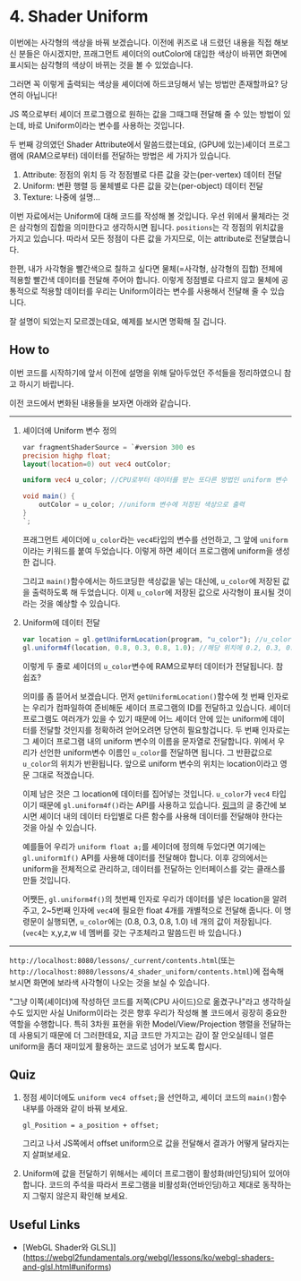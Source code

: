# 4. Shader Uniform

이번에는 사각형의 색상을 바꿔 보겠습니다. 이전에 퀴즈로 내 드렸던 내용을 직접 해보신 분들은 아시겠지만, 프래그먼트 셰이더의 outColor에 대입한 색상이 바뀌면 화면에 표시되는 삼각형의 색상이 바뀌는 것을 볼 수 있었습니다.

그러면 꼭 이렇게 출력되는 색상을 셰이더에 하드코딩해서 넣는 방법만 존재할까요? 당연히 아닙니다!

JS 쪽으로부터 셰이더 프로그램으로 원하는 값을 그때그때 전달해 줄 수 있는 방법이 있는데, 바로 Uniform이라는 변수를 사용하는 것입니다.

두 번째 강의였던 Shader Attribute에서 말씀드렸는데요, (GPU에 있는)셰이더 프로그램에 (RAM으로부터) 데이터를 전달하는 방법은 세 가지가 있습니다.

1. Attribute: 정점의 위치 등 각 정점별로 다른 값을 갖는(per-vertex) 데이터 전달
2. Uniform: 변환 행렬 등 물체별로 다른 값을 갖는(per-object) 데이터 전달
3. Texture: 나중에 설명...

이번 자료에서는 Uniform에 대해 코드를 작성해 볼 것입니다. 우선 위에서 물체라는 것은 삼각형의 집합을 의미한다고 생각하시면 됩니다. `positions`는 각 정점의 위치값을 가지고 있습니다. 따라서 모든 정점이 다른 값을 가지므로, 이는 attribute로 전달했습니다. 

한편, 내가 사각형을 빨간색으로 칠하고 싶다면 물체(=사각형, 삼각형의 집합) 전체에 적용할 빨간색 데이터를 전달해 주어야 합니다. 이렇게 정점별로 다르지 않고 물체에 공통적으로 적용할 데이터를 우리는 Uniform이라는 변수를 사용해서 전달해 줄 수 있습니다.

잘 설명이 되었는지 모르겠는데요, 예제를 보시면 명확해 질 겁니다.

## How to

이번 코드를 시작하기에 앞서 이전에 설명을 위해 달아두었던 주석들을 정리하였으니 참고 하시기 바랍니다.

이전 코드에서 변화된 내용들을 보자면 아래와 같습니다.

---
1. 셰이더에 Uniform 변수 정의

    ```glsl
    var fragmentShaderSource = `#version 300 es
    precision highp float;
    layout(location=0) out vec4 outColor;

    uniform vec4 u_color; //CPU로부터 데이터를 받는 또다른 방법인 uniform 변수

    void main() {
        outColor = u_color; //uniform 변수에 저장된 색상으로 출력
    }
    `;
    ```

    프래그먼트 셰이더에 `u_color`라는 `vec4`타입의 변수를 선언하고, 그 앞에 `uniform`이라는 키워드를 붙여 두었습니다. 이렇게 하면 셰이더 프로그램에 uniform을 생성한 겁니다.

    그리고 `main()`함수에서는 하드코딩한 색상값을 넣는 대신에, `u_color`에 저장된 값을 출력하도록 해 두었습니다. 이제 `u_color`에 저장된 값으로 사각형이 표시될 것이라는 것을 예상할 수 있습니다.

2. Uniform에 데이터 전달

    ```js
    var location = gl.getUniformLocation(program, "u_color"); //u_color 변수 위치를 참조
    gl.uniform4f(location, 0.8, 0.3, 0.8, 1.0); //해당 위치에 0.2, 0.3, 0.8, 1.0 데이터를 전달
    ```

    이렇게 두 줄로 셰이더의 `u_color`변수에 RAM으로부터 데이터가 전달됩니다. 참 쉽죠?

    의미를 좀 뜯어서 보겠습니다. 먼저 `getUniformLocation()`함수에 첫 번째 인자로는 우리가 컴파일하여 준비해둔 셰이더 프로그램의 ID를 전달하고 있습니다. 셰이더 프로그램도 여러개가 있을 수 있기 때문에 어느 셰이더 안에 있는 uniform에 데이터를 전달할 것인지를 정확하려 얻어오려면 당연히 필요할겁니다. 두 번째 인자로는 그 셰이더 프로그램 내의 uniform 변수의 이름을 문자열로 전달합니다. 위에서 우리가 선언한 uniform변수 이름인 `u_color`를 전달하면 됩니다. 그 반환값으로 `u_color`의 위치가 반환됩니다. 앞으로 uniform 변수의 위치는 location이라고 영문 그대로 적겠습니다.

    이제 남은 것은 그 location에 데이터를 집어넣는 것입니다. `u_color`가 `vec4` 타입이기 때문에 `gl.uniform4f()`라는 API를 사용하고 있습니다. [링크](https://webgl2fundamentals.org/webgl/lessons/ko/webgl-shaders-and-glsl.html#uniforms)의 글 중간에 보시면 셰이더 내의 데이터 타입별로 다른 함수를 사용해 데이터를 전달해야 한다는 것을 아실 수 있습니다.

    예를들어 우리가 `uniform float a;`를 셰이더에 정의해 두었다면 여기에는 `gl.uniform1f()` API를 사용해 데이터를 전달해야 합니다. 이후 강의에서는 uniform을 전체적으로 관리하고, 데이터를 전달하는 인터페이스를 갖는 클래스를 만들 것입니다.

    어쨋든, `gl.uniform4f()`의 첫번째 인자로 우리가 데이터를 넣은 location을 알려주고, 2~5번째 인자에 `vec4`에 필요한 float 4개를 개별적으로 전달해 줍니다. 이 명령문이 실행되면, `u_color`에는 (0.8, 0.3, 0.8, 1.0) 네 개의 값이 저장됩니다. (`vec4`는 x,y,z,w 네 멤버를 갖는 구조체라고 말씀드린 바 있습니다.)

---

`http://localhost:8080/lessons/_current/contents.html`(또는 `http://localhost:8080/lessons/4_shader_uniform/contents.html`)에 접속해 보시면 화면에 보라색 사각형이 나오는 것을 보실 수 있습니다.

"그냥 이쪽(셰이더)에 작성하던 코드를 저쪽(CPU 사이드)으로 옮겼구나"라고 생각하실 수도 있지만 사실 Uniform이라는 것은 향후 우리가 작성해 볼 코드에서 굉장히 중요한 역할을 수행합니다. 특히 3차원 표현을 위한 Model/View/Projection 행렬을 전달하는데 사용되기 때문에 더 그러한데요, 지금 코드만 가지고는 감이 잘 안오실테니 얼른 uniform을 좀더 재미있게 활용하는 코드로 넘어가 보도록 합시다.

## Quiz

1. 정점 셰이더에도 `uniform vec4 offset;`을 선언하고, 셰이더 코드의 `main()`함수 내부를 아래와 같이 바꿔 보세요.

    ```
    gl_Position = a_position + offset;
    ```
    그리고 나서 JS쪽에서 offset uniform으로 값을 전달해서 결과가 어떻게 달라지는지 살펴보세요.

2. Uniform에 값을 전달하기 위해서는 셰이더 프로그램이 활성화(바인딩)되어 있어야 합니다. 코드의 주석을 따라서 프로그램을 비활성화(언바인딩)하고 제대로 동작하는지 그렇지 않은지 확인해 보세요.

## Useful Links

- [WebGL Shader와 GLSL]](https://webgl2fundamentals.org/webgl/lessons/ko/webgl-shaders-and-glsl.html#uniforms)
